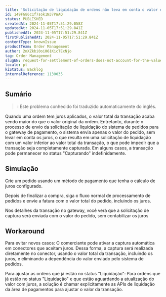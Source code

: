 ```yaml
---
title: 'Solicitação de liquidação de ordens não leva em conta o valor dos juros'
id: 149FG86c1f7sok1NJ7PWAQ
status: PUBLISHED
createdAt: 2024-11-05T17:51:29.058Z
updatedAt: 2024-11-05T17:51:29.841Z
publishedAt: 2024-11-05T17:51:29.841Z
firstPublishedAt: 2024-11-05T17:51:29.841Z
contentType: knownIssue
productTeam: Order Management
author: 2mXZkbi0oi061KicTExNjo
tag: Order Management
slugEN: request-for-settlement-of-orders-does-not-account-for-the-value-of-interest
locale: pt
kiStatus: Backlog
internalReference: 1130035
---
```


## Sumário

>ℹ️ Este problema conhecido foi traduzido automaticamente do inglês.


Quando uma ordem tem juros aplicados, o valor total da transação acaba sendo maior do que o valor original da ordem. Entretanto, durante o processo de envio da solicitação de liquidação do sistema de pedidos para o gateway de pagamento, o sistema envia apenas o valor do pedido, sem levar em conta os juros, o que resulta em uma solicitação de liquidação com um valor inferior ao valor total da transação, o que pode impedir que a transação seja completamente capturada.
Em alguns casos, a transação pode permanecer no status "Capturando" indefinidamente.

## Simulação


Crie um pedido usando um método de pagamento que tenha o cálculo de juros configurado.

Depois de finalizar a compra, siga o fluxo normal de processamento de pedidos e envie a fatura com o valor total do pedido, incluindo os juros.

Nos detalhes da transação no gateway, você verá que a solicitação de captura será enviada com o valor do pedido, sem contabilizar os juros

## Workaround


Para evitar novos casos:
O comerciante pode ativar a captura automática em conectores que aceitam juros. Dessa forma, a captura será realizada diretamente no conector, usando o valor total da transação, incluindo os juros, e eliminando a dependência do valor enviado pelo sistema de pedidos.

Para ajustar as ordens que já estão no status "Liquidação":
Para ordens que já estão no status "Liquidação" e que estão aguardando a atualização do valor com juros, a solução é chamar explicitamente as APIs de liquidação da área de pagamentos para ajustar o valor da transação.






